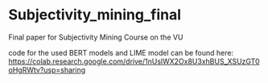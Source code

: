 # Subjectivity_mining_final
Final paper for Subjectivity Mining Course on the VU

code for the used BERT models and LIME model can be found here: https://colab.research.google.com/drive/1nUslWX2Ox8U3xhBUS_XSUzGT0oHgRWtv?usp=sharing 

